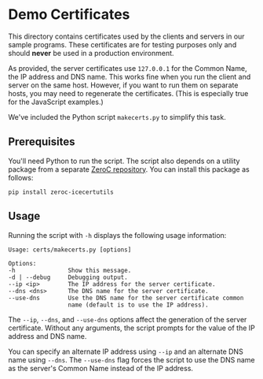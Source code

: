 # Demo Certificates

This directory contains certificates used by the clients and servers in our
sample programs. These certificates are for testing purposes only and should
**never** be used in a production environment.

As provided, the server certificates use `127.0.0.1` for the Common Name,  the
IP address and DNS name. This works fine when you run the client and server on
the same host. However, if you want to run them on separate hosts, you may need
to regenerate the certificates. (This is especially true for the JavaScript
examples.)

We've included the Python script `makecerts.py` to simplify this task.

## Prerequisites

You'll need Python to run the script. The script also depends on a utility
package from a separate [ZeroC repository][1]. You can install this package as
follows:

    pip install zeroc-icecertutils

## Usage

Running the script with `-h` displays the following usage information:

```
Usage: certs/makecerts.py [options]

Options:
-h               Show this message.
-d | --debug     Debugging output.
--ip <ip>        The IP address for the server certificate.
--dns <dns>      The DNS name for the server certificate.
--use-dns        Use the DNS name for the server certificate common
                 name (default is to use the IP address).
```

The `--ip`, `--dns`, and `--use-dns` options affect the generation of the server
certificate. Without any arguments, the script prompts for the value of the IP
address and DNS name.

You can specify an alternate IP address using `--ip` and an alternate DNS name
using `--dns`. The `--use-dns` flag forces the script to use the DNS name as
the server's Common Name instead of the IP address.

[1]: https://github.com/zeroc-ice/icecertutils
